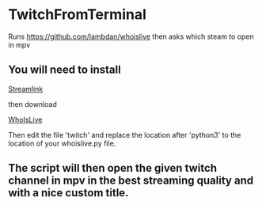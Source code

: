 # TwitchFromTerminal
Runs https://github.com/lambdan/whoislive then asks which steam to open in mpv

## You will need to install 

[Streamlink](https://github.com/streamlink/streamlink)

then download

[WhoIsLive](https://github.com/lambdan/whoislive)

Then edit the file 'twitch' and replace the location after 'python3' to the location of your whoislive.py file.

## The script will then open the given twitch channel in mpv in the best streaming quality and with a nice custom title.
